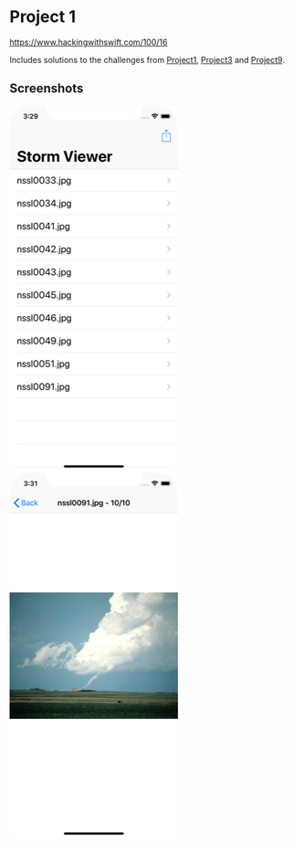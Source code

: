 # Project 1

https://www.hackingwithswift.com/100/16

Includes solutions to the challenges from [Project1](https://www.hackingwithswift.com/read/1/7/wrap-up), [Project3](https://www.hackingwithswift.com/read/3/3/wrap-up) and [Project9](https://www.hackingwithswift.com/read/9/6/wrap-up).

## Screenshots

![screenshot1](screenshots/screen01.png)
![screenshot2](screenshots/screen02.png)

